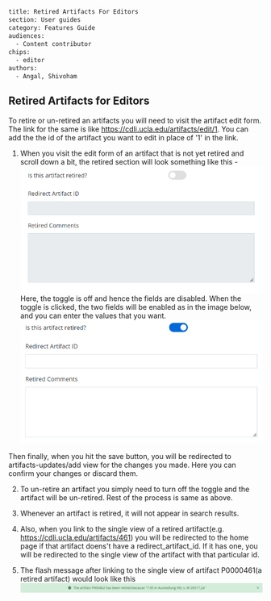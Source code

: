 ```
title: Retired Artifacts For Editors
section: User guides
category: Features Guide
audiences:
  - Content contributor
chips:
  - editor
authors:
  - Angal, Shivoham

```
<h2>Retired Artifacts for Editors</h2>

To retire or un-retired an artifacts you will need to visit the artifact edit form. The link for the same is like https://cdli.ucla.edu/artifacts/edit/1. You can add the the id of the artifact you want to edit in place of '1' in the link.

1. When you visit the edit form of an artifact that is not yet retired and scroll down a bit, the retired section will look something like this -
![toggle off](toggle_off.png) <br>
Here, the toggle is off and hence the fields are disabled. When the toggle is clicked, the two fields will be enabled as in the image below, and you can enter the values that you want. <br>
![toggle on](toggle_on.png)

Then finally, when you hit the save button, you will be redirected to artifacts-updates/add view for the changes you made. Here you can confirm your changes or discard them.

2. To un-retire an artifact you simply need to turn off the toggle and the artifact will be un-retired. Rest of the process is same as above.

3. Whenever an artifact is retired, it will not appear in search results.

4. Also, when you link to the single view of a retired artifact(e.g. https://cdli.ucla.edu/artifacts/461) you will be redirected to the home page if that artifact doens't have a redirect_artifact_id. If it has one, you will be redirected to the single view of the artifact with that particular id.

5. The flash message after linking to the single view of artifact P0000461(a retired artifact) would look like this <br>
 ![](redirect_view.png)
